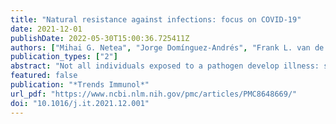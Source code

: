 ```yaml
---
title: "Natural resistance against infections: focus on COVID-19"
date: 2021-12-01
publishDate: 2022-05-30T15:00:36.725411Z
authors: ["Mihai G. Netea", "Jorge Domínguez-Andrés", "Frank L. van de Veerdonk", "Reinout van Crevel", "Bali Pulendran", "Jos W.M. van der Meer"]
publication_types: ["2"]
abstract: "Not all individuals exposed to a pathogen develop illness: some are naturally resistant whereas others develop an asymptomatic infection. Epidemiological studies suggest that there is similar variability in susceptibility to severe acute respiratory syndrome coronavirus 2 (SARS-CoV-2) infections. We propose that natural resistance is part of the disease history in some individuals exposed to this new coronavirus. Epidemiological arguments for natural resistance to SARS-CoV-2 are the lower seropositivity of children compared to adults, studies on closed environments of ships with outbreaks, and prevalence studies in some developing countries. Potential mechanisms of natural resistance include host genetic variants, viral interference, cross-protective natural antibodies, T cell immunity, and highly effective innate immune responses. Better understanding of natural resistance can help to advance preventive and therapeutic measures against infections for improved preparedness against potential future pandemics."
featured: false
publication: "*Trends Immunol*"
url_pdf: "https://www.ncbi.nlm.nih.gov/pmc/articles/PMC8648669/"
doi: "10.1016/j.it.2021.12.001"
---
```


